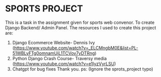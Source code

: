 # SPORTS PROJECT 
This is a task in the assignment given for sports web convenor. To create Django Backend/ Admin Panel. 
The resources I used to create this project are:
1. Django Ecommerce Website- Dennis Ivy (https://www.youtube.com/watch?v=_ELCMngbM0E&list=PL-51WBLyFTg0omnamUjL1TCVov7yDTRng)
2. Python Django Crash Course- Traversy media (https://www.youtube.com/watch?v=e1IyzVyrLSU)
3. Chatgpt for bug fixes
Thank you.
ps: (Ignore the sprots_project typo)
